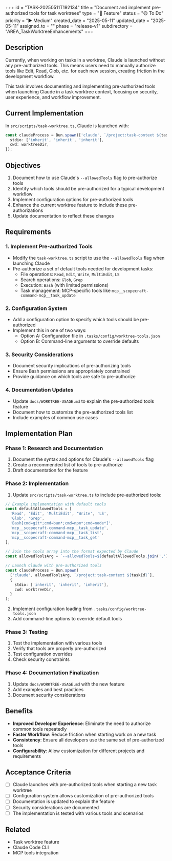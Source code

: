 +++
id = "TASK-20250511T192134"
title = "Document and implement pre-authorized tools for task worktrees"
type = "🌟 Feature"
status = "🟡 To Do"
priority = "▶️ Medium"
created_date = "2025-05-11"
updated_date = "2025-05-11"
assigned_to = ""
phase = "release-v1"
subdirectory = "AREA_TaskWorktreeEnhancements"
+++

## Description

Currently, when working on tasks in a worktree, Claude is launched without any pre-authorized tools. This means users need to manually authorize tools like Edit, Read, Glob, etc. for each new session, creating friction in the development workflow.

This task involves documenting and implementing pre-authorized tools when launching Claude in a task worktree context, focusing on security, user experience, and workflow improvement.

## Current Implementation

In `src/scripts/task-worktree.ts`, Claude is launched with:

```typescript
const claudeProcess = Bun.spawn(['claude', `/project:task-context ${taskId}`], {
  stdio: ['inherit', 'inherit', 'inherit'],
  cwd: worktreeDir,
});
```

## Objectives

1. Document how to use Claude's `--allowedTools` flag to pre-authorize tools
2. Identify which tools should be pre-authorized for a typical development workflow
3. Implement configuration options for pre-authorized tools
4. Enhance the current worktree feature to include these pre-authorizations
5. Update documentation to reflect these changes

## Requirements

### 1. Implement Pre-authorized Tools

- Modify the `task-worktree.ts` script to use the `--allowedTools` flag when launching Claude
- Pre-authorize a set of default tools needed for development tasks:
  - File operations: `Read`, `Edit`, `Write`, `MultiEdit`, `LS`
  - Search operations: `Glob`, `Grep`
  - Execution: `Bash` (with limited permissions)
  - Task management: MCP-specific tools like `mcp__scopecraft-command-mcp__task_update`

### 2. Configuration System

- Add a configuration option to specify which tools should be pre-authorized
- Implement this in one of two ways:
  - Option A: Configuration file in `.tasks/config/worktree-tools.json`
  - Option B: Command-line arguments to override defaults

### 3. Security Considerations

- Document security implications of pre-authorizing tools
- Ensure Bash permissions are appropriately constrained
- Provide guidance on which tools are safe to pre-authorize

### 4. Documentation Updates

- Update `docs/WORKTREE-USAGE.md` to explain the pre-authorized tools feature
- Document how to customize the pre-authorized tools list
- Include examples of common use cases

## Implementation Plan

### Phase 1: Research and Documentation

1. Document the syntax and options for Claude's `--allowedTools` flag
2. Create a recommended list of tools to pre-authorize
3. Draft documentation for the feature

### Phase 2: Implementation

1. Update `src/scripts/task-worktree.ts` to include pre-authorized tools:

```typescript
// Example implementation with default tools
const defaultAllowedTools = [
  'Read', 'Edit', 'MultiEdit', 'Write', 'LS',
  'Glob', 'Grep',
  'Bash[cmd=git*;cmd=bun*;cmd=npm*;cmd=node*]',
  'mcp__scopecraft-command-mcp__task_update',
  'mcp__scopecraft-command-mcp__task_list',
  'mcp__scopecraft-command-mcp__task_get'
];

// Join the tools array into the format expected by Claude
const allowedToolsArg = `--allowedTools=${defaultAllowedTools.join(',')}`;

// Launch Claude with pre-authorized tools
const claudeProcess = Bun.spawn(
  ['claude', allowedToolsArg, `/project:task-context ${taskId}`], 
  {
    stdio: ['inherit', 'inherit', 'inherit'],
    cwd: worktreeDir,
  }
);
```

2. Implement configuration loading from `.tasks/config/worktree-tools.json`
3. Add command-line options to override default tools

### Phase 3: Testing

1. Test the implementation with various tools
2. Verify that tools are properly pre-authorized
3. Test configuration overrides
4. Check security constraints

### Phase 4: Documentation Finalization

1. Update `docs/WORKTREE-USAGE.md` with the new feature
2. Add examples and best practices
3. Document security considerations

## Benefits

- **Improved Developer Experience**: Eliminate the need to authorize common tools repeatedly
- **Faster Workflow**: Reduce friction when starting work on a new task
- **Consistency**: Ensure all developers use the same set of pre-authorized tools
- **Configurability**: Allow customization for different projects and requirements

## Acceptance Criteria

- [ ] Claude launches with pre-authorized tools when starting a new task worktree
- [ ] Configuration system allows customization of pre-authorized tools
- [ ] Documentation is updated to explain the feature
- [ ] Security considerations are documented
- [ ] The implementation is tested with various tools and scenarios

## Related

- Task worktree feature
- Claude Code CLI
- MCP tools integration

